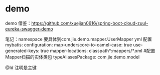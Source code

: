 # demo
demo
借鉴：https://github.com/xuejian0616/spring-boot-cloud-zuul-eureka-swagger-demo

笔记：namespace 要具体到com.jie.demo.mapper.UserMapper
yml 配置
mybatis:
  configuration:
    map-underscore-to-camel-case: true
    use-generated-keys: true
  mapper-locations: classpath*:mappers/*.xml
  #配置Mapper扫描的实体类包
  typeAliasesPackage: com.jie.demo.model
 
 @Id 注明是主键 